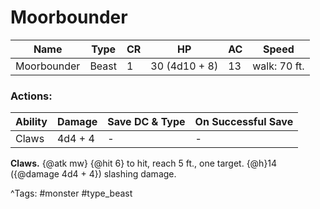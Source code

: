 # Moorbounder

| Name | Type | CR | HP | AC | Speed |
|------|------|----|----|----|-------|
| Moorbounder | Beast | 1 | 30 (4d10 + 8) | 13 | walk: 70 ft. |

### Actions:

| Ability | Damage | Save DC & Type | On Successful Save |
|---------|--------|----------------|--------------------|
| Claws | 4d4 + 4 | - | - |


**Claws.** {@atk mw} {@hit 6} to hit, reach 5 ft., one target. {@h}14 ({@damage 4d4 + 4}) slashing damage.

^Tags: #monster #type_beast
